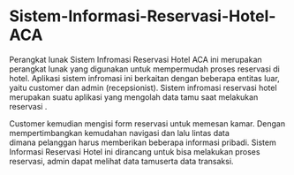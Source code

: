 # Sistem-Informasi-Reservasi-Hotel-ACA

  Perangkat lunak Sistem Infromasi Reservasi Hotel ACA ini merupakan
perangkat lunak yang digunakan untuk mempermudah proses reservasi di
hotel. Aplikasi sistem infromasi ini berkaitan dengan beberapa entitas luar,
yaitu customer dan admin (recepsionist). Sistem   infromasi reservasi hotel  
merupakan suatu  aplikasi yang mengolah data  tamu  saat  melakukan 
reservasi .

  Customer kemudian mengisi form reservasi untuk memesan kamar.
Dengan mempertimbangkan  kemudahan  navigasi dan   lalu lintas   data  
dimana   pelanggan   harus   memberikan beberapa informasi  pribadi.
Sistem Informasi Reservasi Hotel ini dirancang untuk bisa melakukan
proses reservasi, admin dapat melihat data tamuserta data transaksi. 

